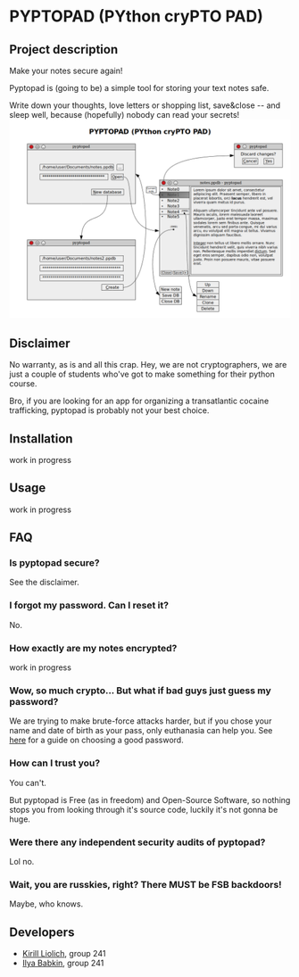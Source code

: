 # PYPTOPAD (PYthon cryPTO PAD)
## Project description

Make your notes secure again!

Pyptopad is (going to be) a simple tool for storing your text notes safe.

Write down your thoughts, love letters or shopping list, save&close -- and sleep well, because (hopefully) nobody can read your secrets!
![pyptopad design](pyptopad.png)

## Disclaimer
No warranty, as is and all this crap. Hey, we are not cryptographers, we are just a couple of students who've got to make something for their python course.

Bro, if you are looking for an app for organizing a transatlantic cocaine trafficking, pyptopad is probably not your best choice.

## Installation
work in progress

## Usage
work in progress

## FAQ
### Is pyptopad secure?
See the disclaimer.

### I forgot my password. Can I reset it?
No.

### How exactly are my notes encrypted?
work in progress

### Wow, so much crypto... But what if bad guys just guess my password?
We are trying to make brute-force attacks harder, but if you chose your name and date of birth as your pass, only euthanasia can help you. See [here](https://www.whonix.org/wiki/Passwords) for a guide on choosing a good password.

### How can I trust you?
You can't.

But pyptopad is Free (as in freedom) and Open-Source Software, so nothing stops you from looking through it's source code, luckily it's not gonna be huge.

### Were there any independent security audits of pyptopad?
Lol no.

### Wait, you are russkies, right? There MUST be FSB backdoors!
Maybe, who knows.

## Developers
* [Kirill Liolich](https://github.com/yitaxede/), group 241
* [Ilya Babkin](https://github.com/midmedian/), group 241
